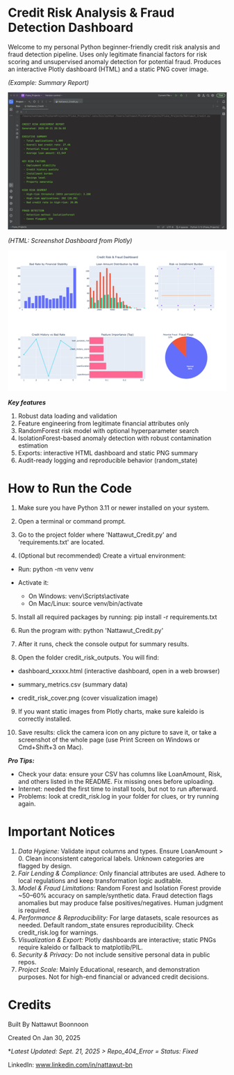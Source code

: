 # Credit Risk Analysis & Fraud Detection Dashboard
Welcome to my personal Python beginner-friendly credit risk analysis and fraud detection pipeline. Uses only legitimate financial factors for risk scoring and unsupervised anomaly detection for potential fraud. Produces an interactive Plotly dashboard (HTML) and a static PNG cover image.

*(Example: Summary Report)* <p><p/>
![Credit Analysis Console Demo](Screenshot_Console.png) <p><p/>
*(HTML: Screenshot Dashboard from Plotly)* <p><p/>
![Fraud Detection Summary Demo](Screenshot_Dashboard.png) <p><p/>

***Key features***

1. Robust data loading and validation
2. Feature engineering from legitimate financial attributes only
3. RandomForest risk model with optional hyperparameter search
4. IsolationForest-based anomaly detection with robust contamination estimation
5. Exports: interactive HTML dashboard and static PNG summary
6. Audit-ready logging and reproducible behavior (random_state)

# How to Run the Code
1. Make sure you have Python 3.11 or newer installed on your system.

2. Open a terminal or command prompt.

3. Go to the project folder where 'Nattawut_Credit.py' and 'requirements.txt' are located.

4. (Optional but recommended) Create a virtual environment:

- Run: python -m venv venv

- Activate it:

  - On Windows: venv\Scripts\activate
  - On Mac/Linux: source venv/bin/activate

5. Install all required packages by running: pip install -r requirements.txt

6. Run the program with: python 'Nattawut_Credit.py'

7. After it runs, check the console output for summary results.

8. Open the folder credit_risk_outputs. You will find:

- dashboard_xxxxx.html (interactive dashboard, open in a web browser)

- summary_metrics.csv (summary data)

- credit_risk_cover.png (cover visualization image)

9. If you want static images from Plotly charts, make sure kaleido is correctly installed. <p><p/>
10. Save results: click the camera icon on any picture to save it, or take a screenshot of the whole page (use Print Screen on Windows or Cmd+Shift+3 on Mac).

***Pro Tips:***
- Check your data: ensure your CSV has columns like LoanAmount, Risk, and others listed in the README. Fix missing ones before uploading.
- Internet: needed the first time to install tools, but not to run afterward.
- Problems: look at credit_risk.log in your folder for clues, or try running again.

# Important Notices
1. *Data Hygiene:* Validate input columns and types. Ensure LoanAmount > 0. Clean inconsistent categorical labels. Unknown categories are flagged by design.
2. *Fair Lending & Compliance:* Only financial attributes are used. Adhere to local regulations and keep transformation logic auditable.
3. *Model & Fraud Limitations:* Random Forest and Isolation Forest provide ~50–60% accuracy on sample/synthetic data. Fraud detection flags anomalies but may produce false positives/negatives. Human judgment is required.
4. *Performance & Reproducibility:* For large datasets, scale resources as needed. Default random_state ensures reproducibility. Check credit_risk.log for warnings.
5. *Visualization & Export:* Plotly dashboards are interactive; static PNGs require kaleido or fallback to matplotlib/PIL.
6. *Security & Privacy:* Do not include sensitive personal data in public repos.
7. *Project Scale:* Mainly Educational, research, and demonstration purposes. Not for high-end financial or advanced credit decisions.

# Credits
Built By Nattawut Boonnoon <p><p/>
Created On Jan 30, 2025 <p><p/>
**Latest Updated: Sept. 21, 2025 > Repo_404_Error = Status: Fixed* <p><p/>
LinkedIn: www.linkedin.com/in/nattawut-bn
